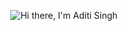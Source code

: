 <p align="center">
  <img src="https://raw.githubusercontent.com/AditiSingh/AditiSingh/main/aditi_singh_intro.gif" alt="Hi there, I'm Aditi Singh" />
</p>
